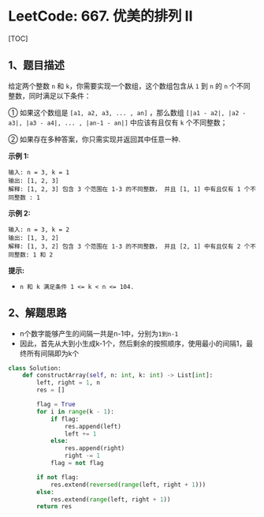 # LeetCode: 667. 优美的排列 II

[TOC]

## 1、题目描述

给定两个整数 `n` 和 `k`，你需要实现一个数组，这个数组包含从 `1` 到 `n` 的 `n` 个不同整数，同时满足以下条件：

① 如果这个数组是 `[a1, a2, a3, ... , an]` ，那么数组 `[|a1 - a2|, |a2 - a3|, |a3 - a4|, ... , |an-1 - an|]` 中应该有且仅有 `k` 个不同整数；

② 如果存在多种答案，你只需实现并返回其中任意一种.

**示例 1:**

```
输入: n = 3, k = 1
输出: [1, 2, 3]
解释: [1, 2, 3] 包含 3 个范围在 1-3 的不同整数， 并且 [1, 1] 中有且仅有 1 个不同整数 : 1
```

**示例 2:**

```
输入: n = 3, k = 2
输出: [1, 3, 2]
解释: [1, 3, 2] 包含 3 个范围在 1-3 的不同整数， 并且 [2, 1] 中有且仅有 2 个不同整数: 1 和 2
```

**提示:**

-  `n 和 k 满足条件 1 <= k < n <= 104.`



## 2、解题思路

- n个数字能够产生的间隔一共是n-1中，分别为`1到n-1`
- 因此，首先从大到小生成k-1个，然后剩余的按照顺序，使用最小的间隔1，最终所有间隔即为k个

```python
class Solution:
    def constructArray(self, n: int, k: int) -> List[int]:
        left, right = 1, n
        res = []

        flag = True
        for i in range(k - 1):
            if flag:
                res.append(left)
                left += 1
            else:
                res.append(right)
                right -= 1
            flag = not flag

        if not flag:
            res.extend(reversed(range(left, right + 1)))
        else:
            res.extend(range(left, right + 1))
        return res
```

